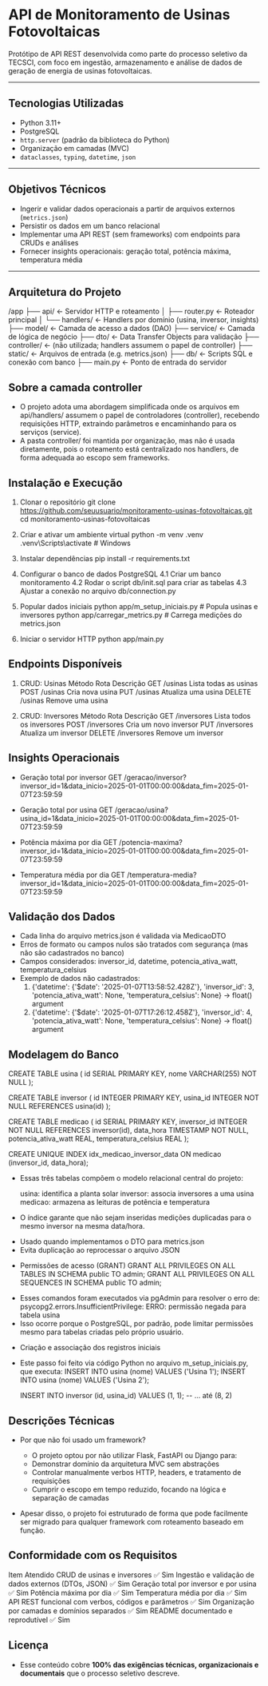 # API de Monitoramento de Usinas Fotovoltaicas

Protótipo de API REST desenvolvida como parte do processo seletivo da TECSCI, com foco em ingestão, armazenamento e análise de dados de geração de energia de usinas fotovoltaicas.

---

## Tecnologias Utilizadas

- Python 3.11+
- PostgreSQL
- `http.server` (padrão da biblioteca do Python)
- Organização em camadas (MVC)
- `dataclasses`, `typing`, `datetime`, `json`

---

## Objetivos Técnicos

- Ingerir e validar dados operacionais a partir de arquivos externos (`metrics.json`)
- Persistir os dados em um banco relacional
- Implementar uma API REST (sem frameworks) com endpoints para CRUDs e análises
- Fornecer insights operacionais: geração total, potência máxima, temperatura média

---

## Arquitetura do Projeto

/app
├── api/                ← Servidor HTTP e roteamento
│   ├── router.py       ← Roteador principal
│   └── handlers/       ← Handlers por domínio (usina, inversor, insights)
├── model/              ← Camada de acesso a dados (DAO)
├── service/            ← Camada de lógica de negócio
├── dto/                ← Data Transfer Objects para validação
├── controller/         ← (não utilizada; handlers assumem o papel de controller)
├── static/             ← Arquivos de entrada (e.g. metrics.json)
├── db/                 ← Scripts SQL e conexão com banco
├── main.py             ← Ponto de entrada do servidor

## Sobre a camada controller

- O projeto adota uma abordagem simplificada onde os arquivos em api/handlers/ assumem o papel de controladores (controller), recebendo requisições HTTP, extraindo parâmetros e encaminhando para os serviços (service).
- A pasta controller/ foi mantida por organização, mas não é usada diretamente, pois o roteamento está centralizado nos handlers, de forma adequada ao escopo sem frameworks.

## Instalação e Execução

1. Clonar o repositório
    git clone https://github.com/seuusuario/monitoramento-usinas-fotovoltaicas.git
    cd monitoramento-usinas-fotovoltaicas

2. Criar e ativar um ambiente virtual
    python -m venv .venv
    .venv\Scripts\activate  # Windows

3. Instalar dependências
    pip install -r requirements.txt

4. Configurar o banco de dados PostgreSQL
    4.1 Criar um banco monitoramento
    4.2 Rodar o script db/init.sql para criar as tabelas
    4.3 Ajustar a conexão no arquivo db/connection.py

5. Popular dados iniciais
    python app/m_setup_iniciais.py          # Popula usinas e inversores
    python app/carregar_metrics.py          # Carrega medições do metrics.json

6. Iniciar o servidor HTTP
    python app/main.py

## Endpoints Disponíveis

1. CRUD: Usinas
    Método	    Rota	        Descrição
    GET	        /usinas	        Lista todas as usinas
    POST	    /usinas	        Cria nova usina
    PUT	        /usinas	        Atualiza uma usina
    DELETE	    /usinas	        Remove uma usina

2. CRUD: Inversores
    Método	    Rota	        Descrição
    GET	        /inversores	    Lista todos os inversores
    POST	    /inversores	    Cria um novo inversor
    PUT	        /inversores	    Atualiza um inversor
    DELETE	    /inversores	    Remove um inversor

## Insights Operacionais

- Geração total por inversor
    GET /geracao/inversor?inversor_id=1&data_inicio=2025-01-01T00:00:00&data_fim=2025-01-07T23:59:59

- Geração total por usina
    GET /geracao/usina?usina_id=1&data_inicio=2025-01-01T00:00:00&data_fim=2025-01-07T23:59:59

- Potência máxima por dia
    GET /potencia-maxima?inversor_id=1&data_inicio=2025-01-01T00:00:00&data_fim=2025-01-07T23:59:59

- Temperatura média por dia
    GET /temperatura-media?inversor_id=1&data_inicio=2025-01-01T00:00:00&data_fim=2025-01-07T23:59:59

## Validação dos Dados

- Cada linha do arquivo metrics.json é validada via MedicaoDTO
- Erros de formato ou campos nulos são tratados com segurança (mas não são cadastrados no banco)
- Campos considerados: inversor_id, datetime, potencia_ativa_watt, temperatura_celsius
- Exemplo de dados não cadastrados:
    1. {'datetime': {'$date': '2025-01-07T13:58:52.428Z'}, 'inversor_id': 3, 'potencia_ativa_watt': None, 'temperatura_celsius': None} → float() argument
    2. {'datetime': {'$date': '2025-01-07T17:26:12.458Z'}, 'inversor_id': 4, 'potencia_ativa_watt': None, 'temperatura_celsius': None} → float() argument

## Modelagem do Banco

CREATE TABLE usina (
    id SERIAL PRIMARY KEY,
    nome VARCHAR(255) NOT NULL
);

CREATE TABLE inversor (
    id INTEGER PRIMARY KEY,
    usina_id INTEGER NOT NULL REFERENCES usina(id)
);

CREATE TABLE medicao (
    id SERIAL PRIMARY KEY,
    inversor_id INTEGER NOT NULL REFERENCES inversor(id),
    data_hora TIMESTAMP NOT NULL,
    potencia_ativa_watt REAL,
    temperatura_celsius REAL
);

CREATE UNIQUE INDEX idx_medicao_inversor_data
  ON medicao (inversor_id, data_hora);

- Essas três tabelas compõem o modelo relacional central do projeto:

    usina: identifica a planta solar
    inversor: associa inversores a uma usina
    medicao: armazena as leituras de potência e temperatura

- O índice garante que não sejam inseridas medições duplicadas para o mesmo inversor na mesma data/hora.
* Usado quando implementamos o DTO para metrics.json
* Evita duplicação ao reprocessar o arquivo JSON

- Permissões de acesso (GRANT)
    GRANT ALL PRIVILEGES ON ALL TABLES IN SCHEMA public TO admin;
    GRANT ALL PRIVILEGES ON ALL SEQUENCES IN SCHEMA public TO admin;

* Esses comandos foram executados via pgAdmin para resolver o erro de:
    psycopg2.errors.InsufficientPrivilege: ERRO:  permissão negada para tabela usina
* Isso ocorre porque o PostgreSQL, por padrão, pode limitar permissões mesmo para tabelas criadas pelo próprio usuário.

- Criação e associação dos registros iniciais
* Este passo foi feito via código Python no arquivo m_setup_iniciais.py, que executa:
    INSERT INTO usina (nome) VALUES ('Usina 1');
    INSERT INTO usina (nome) VALUES ('Usina 2');

    INSERT INTO inversor (id, usina_id) VALUES (1, 1);
    -- ... até (8, 2)

## Descrições Técnicas

- Por que não foi usado um framework?
    * O projeto optou por não utilizar Flask, FastAPI ou Django para:
    * Demonstrar domínio da arquitetura MVC sem abstrações
    * Controlar manualmente verbos HTTP, headers, e tratamento de requisições
    * Cumprir o escopo em tempo reduzido, focando na lógica e separação de camadas

- Apesar disso, o projeto foi estruturado de forma que pode facilmente ser migrado para qualquer framework com roteamento baseado em função.

## Conformidade com os Requisitos

Item	                                                    Atendido
CRUD de usinas e inversores	                                ✅ Sim
Ingestão e validação de dados externos (DTOs, JSON)	        ✅ Sim
Geração total por inversor e por usina	                    ✅ Sim
Potência máxima por dia	                                    ✅ Sim
Temperatura média por dia	                                  ✅ Sim
API REST funcional com verbos, códigos e parâmetros	        ✅ Sim
Organização por camadas e domínios separados	              ✅ Sim
README documentado e reprodutível	                          ✅ Sim

## Licença

- Esse conteúdo cobre **100% das exigências técnicas, organizacionais e documentais** que o processo seletivo descreve.
